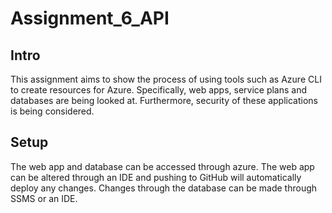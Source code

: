# Assignment_6_API

## Intro
This assignment aims to show the process of using tools such as Azure CLI to create resources for Azure. Specifically, web apps, service plans and databases are being looked at. Furthermore, security of these applications is being considered.

## Setup
The web app and database can be accessed through azure. The web app can be altered through an IDE and pushing to GitHub will automatically deploy any changes. Changes through the database can be made through SSMS or an IDE.



